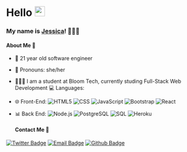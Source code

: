 # Hello <img src="https://user-images.githubusercontent.com/5679180/79618120-0daffb80-80be-11ea-819e-d2b0fa904d07.gif" width="27px">
### My name is [Jessica](https://github.com/ambrojessica)! 🙋🏻‍♀️ 


#### About Me 🌹
- 🍒 21 year old software engineer 
- 🌺 Pronouns: she/her 
- 👩🏻‍💻 I am a student at Bloom Tech, currently studing Full-Stack Web Development
  💻 Languages: 
- 🌐 Front-End:
  ![HTML5](https://img.shields.io/badge/-HTML5-333333?style=flat&logo=HTML5)
  ![CSS](https://img.shields.io/badge/-CSS-333333?style=flat&logo=CSS3&logoColor=1572B6)
  ![JavaScript](https://img.shields.io/badge/-JavaScript-333333?style=flat&logo=javascript)
  ![Bootstrap](https://img.shields.io/badge/-Bootstrap-333333?style=flat&logo=bootstrap&logoColor=563D7C)
  ![React](https://img.shields.io/badge/-React-333333?style=flat&logo=react)
- 📊 Back End:
  ![Node.js](https://img.shields.io/badge/-Node.js-333333?style=flat&logo=node.js)
  ![PostgreSQL](https://img.shields.io/badge/-PostgreSQL-333333?style=flat&logo=postgreSQL)
  ![SQL](https://img.shields.io/badge/-SQL-333333?style=flat&logo=SQL)
  ![Heroku](https://img.shields.io/badge/-Heroku-333333?style=flat&logo=heroku)
  
  
  #### Contact Me 🌸
[![Twitter Badge](https://img.shields.io/badge/-Twitter-1da1f2?style=flat-square&labelColor=1da1f2&logo=twitter&logoColor=white&link=https://twitter.com/ambrojessica)](https://twitter.com/ambrojessica)
[![Email Badge](https://img.shields.io/badge/-Email-c14438?style=flat-square&logo=Gmail&logoColor=white&link=mailto:ambrojessica0@gmail.com)](mailto:ambrojessica0@gmail.com)
[![Github Badge](https://img.shields.io/badge/-Github-232323?style=flat-square&logo=Github&logoColor=white&link=https://github.com/ambrojessica)](https://github.com/ambrojessica)
  

